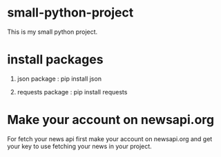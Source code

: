 # small-python-project
This is my small python project.


# install  packages
1. json package :
   pip install json
   
2. requests package :
  pip install requests
  
# Make your account on newsapi.org
For fetch your news api first make your account on newsapi.org and get your key to use fetching your news in your project. 
